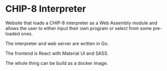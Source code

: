 # CHIP-8 Interpreter

Website that loads a CHIP-8 interpreter as a Web Assembly module and allows the user to either input their own program or select from some pre-loaded ones.

The interpreter and web server are written in Go.

The frontend is React with Material UI and SASS.

The whole thing can be build as a docker image.
